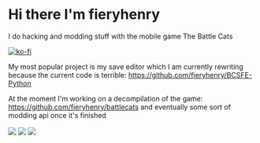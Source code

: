 # Hi there I'm fieryhenry

I do hacking and modding stuff with the mobile game The Battle Cats

[![ko-fi](https://ko-fi.com/img/githubbutton_sm.svg)](https://ko-fi.com/M4M53M4MN)

My most popular project is my save editor which I am currently rewriting because the current code is terrible: <https://github.com/fieryhenry/BCSFE-Python>

At the moment I'm working on a decompilation of the game: <https://github.com/fieryhenry/battlecats> and eventually some sort of modding api once it's finished

<img align="center" src="https://github-readme-stats.vercel.app/api?username=fieryhenry&show_icons=true&count_private=true&theme=dark&hide=contribs,prs,issues&hide_rank=true" />
<img align="center" src="https://github-readme-stats.vercel.app/api/pin/?username=fieryhenry&repo=BCSFE-Python&theme=dark&show_owner=true" />
<img align="center" src="https://github-readme-stats.vercel.app/api/wakatime?username=fieryhenry&theme=dark&layout=compact&langs_count=3" />
